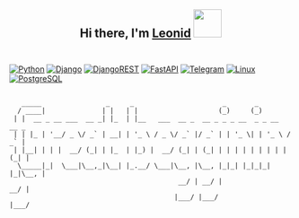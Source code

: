 <h2 align="center">
  Hi there, I'm <a href="https://t.me/ubermuchacho">Leonid</a>
  <img src="https://i.pinimg.com/originals/e8/ec/23/e8ec232e76df62972b9b5dae3e2c5338.gif" height="50"/>
  <br><br>

</h2>

[![Python](https://img.shields.io/badge/python-3670A0?style=for-the-badge&logo=python&logoColor=ffdd54)]()
[![Django](https://img.shields.io/badge/django-%23092E20.svg?style=for-the-badge&logo=django&logoColor=white)]()
[![DjangoREST](https://img.shields.io/badge/DJANGO-REST-88e86d?style=for-the-badge&logo=django&logoColor=white&color=3D9217&labelColor=gray)]()
[![FastAPI](https://img.shields.io/badge/FastAPI-005571?style=for-the-badge&logo=fastapi)]()
[![Telegram](https://img.shields.io/badge/Rust-000000?style=for-the-badge&logo=rust&logoColor=white)]()
[![Linux](https://img.shields.io/badge/Linux-FCC624?style=for-the-badge&logo=linux&logoColor=black)]()
[![PostgreSQL](https://img.shields.io/badge/PostgreSQL-316192?style=for-the-badge&logo=postgresql&logoColor=white)]()

```

   _____                _     _                      _       _              
  / ____|              | |   | |                    (_)     (_)             
 | |  __ _ __ ___  __ _| |_  | |__   ___  __ _  __ _ _ _ __  _ _ __   __ _  
 | | |_ | '__/ _ \/ _` | __| | '_ \ / _ \/ _` |/ _` | | '_ \| | '_ \ / _` | 
 | |__| | | |  __/ (_| | |_  | |_) |  __/ (_| | (_| | | | | | | | | | (_| | 
  \_____|_|  \___|\__,_|\__| |_.__/ \___|\__, |\__, |_|_| |_|_|_| |_|\__, | 
                                          __/ | __/ |                 __/ | 
                                         |___/ |___/                 |___/  

```

<h2></h2>


